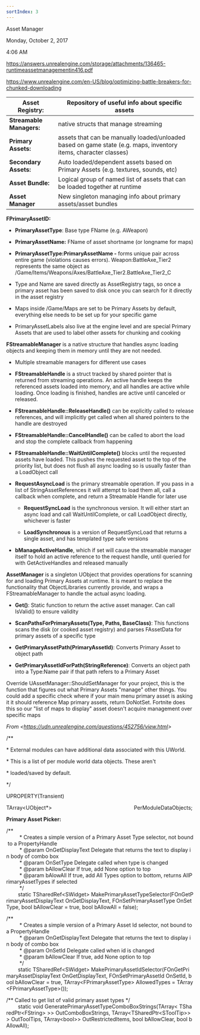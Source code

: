 ```yaml
---
sortIndex: 3
---
```


Asset Manager

Monday, October 2, 2017

4:06 AM

<https://answers.unrealengine.com/storage/attachments/136465-runtimeassetmanagementin416.pdf>

<https://www.unrealengine.com/en-US/blog/optimizing-battle-breakers-for-chunked-downloading>

<table><thead><tr class="header"><th><strong>Asset Registry:</strong></th><th>Repository of useful info about specific assets</th></tr></thead><tbody><tr class="odd"><td><strong>Streamable Managers:</strong></td><td>native structs that manage streaming</td></tr><tr class="even"><td><strong>Primary Assets:</strong></td><td>assets that can be manually loaded/unloaded based on game state (e.g. maps, inventory items, character classes)</td></tr><tr class="odd"><td><strong>Secondary Assets:</strong></td><td>Auto loaded/dependent assets based on Primary Assets (e.g. textures, sounds, etc)</td></tr><tr class="even"><td><strong>Asset Bundle:</strong></td><td>Logical group of named list of assets that can be loaded together at runtime</td></tr><tr class="odd"><td><strong>Asset Manager</strong></td><td>New singleton managing info about primary assets/asset bundles</td></tr></tbody></table>

**FPrimaryAssetID:**

- **PrimaryAssetType**: Base type FName (e.g. AWeapon)

- **PrimaryAssetName:** FName of asset shortname (or longname for maps)

- **PrimaryAssetType:PrimaryAssetName -** forms unique pair across entire game (violations causes errors). Weapon:BattleAxe_Tier2 represents the same object as /Game/Items/Weapons/Axes/BattleAxe_Tier2.BattleAxe_Tier2_C

- Type and Name are saved directly as AssetRegistry tags, so once a primary asset has been saved to disk once you can search for it directly in the asset registry

- Maps​ inside /Game/Maps are set to be Primary Assets by default, everything else needs to be set up for your specific game

- PrimaryAssetLabels ​also live at the engine level and are special Primary Assets that are used to label other assets for chunking and cooking

**FStreamableManager**​ is a native structure that handles async loading objects and keeping them in memory until they are not needed.

- Multiple streamable managers for different use cases

- **FStreamableHandle**​ is a struct tracked by shared pointer that is returned from streaming operations. An ​active handle keeps the referenced assets loaded into memory, and all handles are active while loading. Once loading is finished, handles are active until canceled or released.

- **FStreamableHandle::ReleaseHandle()​** can be explicitly called to release references, and will implicitly get called when all shared pointers to the handle are destroyed

- **FStreamableHandle::CancelHandle()**​ can be called to abort the load and stop the complete callback from happening

- **FStreamableHandle::WaitUntilComplete()**​ blocks until the requested assets have loaded. This pushes the requested asset to the top of the priority list, but does not flush all async loading so is usually faster than a LoadObject call

- **RequestAsyncLoad**​ is the primary streamable operation. If you pass in a list of StringAssetReferences it will attempt to load them all, call a callback when complete, and return a Streamable Handle for later use

  - **RequestSyncLoad** ​is the synchronous version. It will either start an async load and call WaitUntilComplete, or call LoadObject directly, whichever is faster

  - **LoadSynchronous**​ is a version of RequestSyncLoad that returns a single asset, and has templated type safe versions

- **bManageActiveHandle**,​ which if set will cause the streamable manager itself to hold an active reference to the request handle, until queried for with GetActiveHandles​ and released manually

**AssetManager** is a singleton UObject that provides operations for scanning for and loading Primary Assets at runtime. It is meant to replace the functionality that ObjectLibraries currently provide, and wraps a FStreamableManager to handle the actual async loading.

- **Get()**: Static function to return the active asset manager. Can call IsValid() to ensure validity

- **ScanPathsForPrimaryAssets(Type, Paths, BaseClass)​**: This functions scans the disk (or cooked asset registry) and parses FAssetData for primary assets of a specific type

- **GetPrimaryAssetPath(PrimaryAssetId)**: Converts Primary Asset to object path

- **GetPrimaryAssetIdForPath(StringReference)**: Converts an object path into a Type:Name pair if that path refers to a Primary Asset

>

Override UAssetManager::ShouldSetManager for your project, this is the function that figures out what Primary Assets "manage" other things. You could add a specific check where if your main menu primary asset is asking it it should reference Map primary assets, return DoNotSet. Fortnite does this so our "list of maps to display" asset doesn't acquire management over specific maps

*From &lt;<https://udn.unrealengine.com/questions/452756/view.html>>*

/\*\*

\* External modules can have additional data associated with this UWorld.

\* This is a list of per module world data objects. These aren't

\* loaded/saved by default.

\*/

UPROPERTY(Transient)

TArray&lt;UObject\*>                                                        PerModuleDataObjects;

**Primary Asset Picker:**

/\*\*   
         \* Creates a simple version of a Primary Asset Type selector, not bound to a PropertyHandle   
         \* @param OnGetDisplayText Delegate that returns the text to display in body of combo box  
         \* @param OnSetType Delegate called when type is changed  
         \* @param bAllowClear If true, add None option to top  
         \* @param bAlowAll If true, add All Types option to bottom, returns AllPrimaryAssetTypes if selected  
         \*/  
        static TSharedRef&lt;SWidget> MakePrimaryAssetTypeSelector(FOnGetPrimaryAssetDisplayText OnGetDisplayText, FOnSetPrimaryAssetType OnSetType, bool bAllowClear = true, bool bAllowAll = false);

/\*\*   
         \* Creates a simple version of a Primary Asset Id selector, not bound to a PropertyHandle  
         \* @param OnGetDisplayText Delegate that returns the text to display in body of combo box  
         \* @param OnSetId Delegate called when id is changed  
         \* @param bAllowClear If true, add None option to top  
         \*/  
        static TSharedRef&lt;SWidget> MakePrimaryAssetIdSelector(FOnGetPrimaryAssetDisplayText OnGetDisplayText, FOnSetPrimaryAssetId OnSetId, bool bAllowClear = true, TArray&lt;FPrimaryAssetType> AllowedTypes = TArray&lt;FPrimaryAssetType>());

/\*\* Called to get list of valid primary asset types \*/  
        static void GeneratePrimaryAssetTypeComboBoxStrings(TArray&lt; TSharedPtr&lt;FString> >> OutComboBoxStrings, TArray&lt;TSharedPtr&lt;SToolTip>>> OutToolTips, TArray&lt;bool>> OutRestrictedItems, bool bAllowClear, bool bAllowAll);
